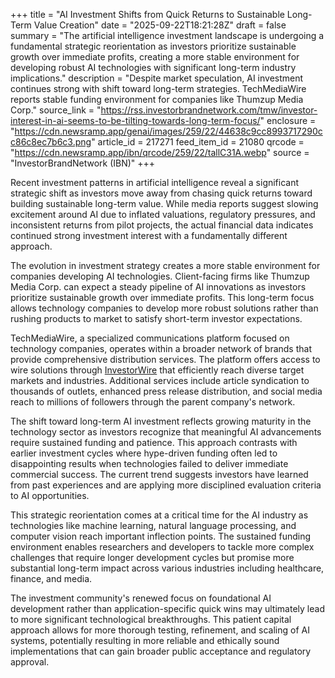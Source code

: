 +++
title = "AI Investment Shifts from Quick Returns to Sustainable Long-Term Value Creation"
date = "2025-09-22T18:21:28Z"
draft = false
summary = "The artificial intelligence investment landscape is undergoing a fundamental strategic reorientation as investors prioritize sustainable growth over immediate profits, creating a more stable environment for developing robust AI technologies with significant long-term industry implications."
description = "Despite market speculation, AI investment continues strong with shift toward long-term strategies. TechMediaWire reports stable funding environment for companies like Thumzup Media Corp."
source_link = "https://rss.investorbrandnetwork.com/tmw/investor-interest-in-ai-seems-to-be-tilting-towards-long-term-focus/"
enclosure = "https://cdn.newsramp.app/genai/images/259/22/44638c9cc8993717290cc86c8ec7b6c3.png"
article_id = 217271
feed_item_id = 21080
qrcode = "https://cdn.newsramp.app/ibn/qrcode/259/22/tallC31A.webp"
source = "InvestorBrandNetwork (IBN)"
+++

<p>Recent investment patterns in artificial intelligence reveal a significant strategic shift as investors move away from chasing quick returns toward building sustainable long-term value. While media reports suggest slowing excitement around AI due to inflated valuations, regulatory pressures, and inconsistent returns from pilot projects, the actual financial data indicates continued strong investment interest with a fundamentally different approach.</p><p>The evolution in investment strategy creates a more stable environment for companies developing AI technologies. Client-facing firms like Thumzup Media Corp. can expect a steady pipeline of AI innovations as investors prioritize sustainable growth over immediate profits. This long-term focus allows technology companies to develop more robust solutions rather than rushing products to market to satisfy short-term investor expectations.</p><p>TechMediaWire, a specialized communications platform focused on technology companies, operates within a broader network of brands that provide comprehensive distribution services. The platform offers access to wire solutions through <a href="https://InvestorWire.com" rel="nofollow" target="_blank">InvestorWire</a> that efficiently reach diverse target markets and industries. Additional services include article syndication to thousands of outlets, enhanced press release distribution, and social media reach to millions of followers through the parent company's network.</p><p>The shift toward long-term AI investment reflects growing maturity in the technology sector as investors recognize that meaningful AI advancements require sustained funding and patience. This approach contrasts with earlier investment cycles where hype-driven funding often led to disappointing results when technologies failed to deliver immediate commercial success. The current trend suggests investors have learned from past experiences and are applying more disciplined evaluation criteria to AI opportunities.</p><p>This strategic reorientation comes at a critical time for the AI industry as technologies like machine learning, natural language processing, and computer vision reach important inflection points. The sustained funding environment enables researchers and developers to tackle more complex challenges that require longer development cycles but promise more substantial long-term impact across various industries including healthcare, finance, and media.</p><p>The investment community's renewed focus on foundational AI development rather than application-specific quick wins may ultimately lead to more significant technological breakthroughs. This patient capital approach allows for more thorough testing, refinement, and scaling of AI systems, potentially resulting in more reliable and ethically sound implementations that can gain broader public acceptance and regulatory approval.</p>